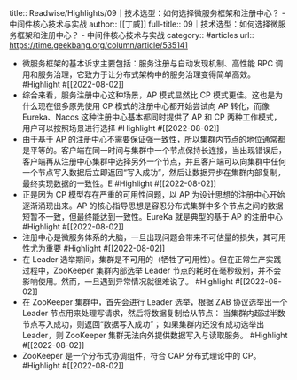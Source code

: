 title:: Readwise/Highlights/09｜技术选型：如何选择微服务框架和注册中心？ - 中间件核心技术与实战
author:: [[丁威]]
full-title:: 09｜技术选型：如何选择微服务框架和注册中心？ - 中间件核心技术与实战
category:: #articles
url:: https://time.geekbang.org/column/article/535141
- 微服务框架的基本诉求主要包括：服务注册与自动发现机制、高性能 RPC 调用和服务治理，它致力于让分布式架构中的服务治理变得简单高效。 #Highlight #[[2022-08-02]]
- 综合来看，服务注册中心这种场景，AP 模式显然比 CP 模式更佳。这也是为什么现在很多原先使用 CP 模式的注册中心都开始尝试向 AP 转化，而像 Eureka、Nacos 这种注册中心基本都同时提供了 AP 和 CP 两种工作模式，用户可以按照场景进行选择 #Highlight #[[2022-08-02]]
- 由于基于 AP 的注册中心不需要保证强一致性，所以集群内节点的地位通常都是平等的。客户端在同一时间与集群中一个节点保持长连接，当出现错误后，客户端再从注册中心集群中选择另外一个节点，并且客户端可以向集群中任何一个节点写入数据后立即返回“写入成功”，然后让数据异步在集群内部复制，最终实现数据的一致性。E #Highlight #[[2022-08-02]]
- 正是因为 CP 模型存在严重的可用性问题，以 AP 为设计思想的注册中心开始逐渐涌现出来。AP 的核心指导思想是容忍分布式集群中多个节点之间的数据短暂不一致，但最终能达到一致性。EureKa 就是典型的基于 AP 的注册中心 #Highlight #[[2022-08-02]]
- 注册中心是微服务体系的大脑，一旦出现问题会带来不可估量的损失，其可用性尤为重要 #Highlight #[[2022-08-02]]
- 在 Leader 选举期间，集群是不可用的（牺牲了可用性）。但在正常生产实践过程中，ZooKeeper 集群内部选举 Leader 节点的耗时在毫秒级别，并不会影响使用。然而，一旦遇到异常情况就很难说了。 #Highlight #[[2022-08-02]]
- 在 ZooKeeper 集群中，首先会进行 Leader 选举，根据 ZAB 协议选举出一个 Leader 节点用来处理写请求，然后将数据复制给从节点：
  当集群内超过半数节点写入成功，则返回“数据写入成功”；
  如果集群内还没有成功选举出 Leader，则 ZooKeeper 集群无法向外提供数据写入与读取服务。 #Highlight #[[2022-08-02]]
- ZooKeeper 是一个分布式协调组件，符合 CAP 分布式理论中的 CP。 #Highlight #[[2022-08-02]]